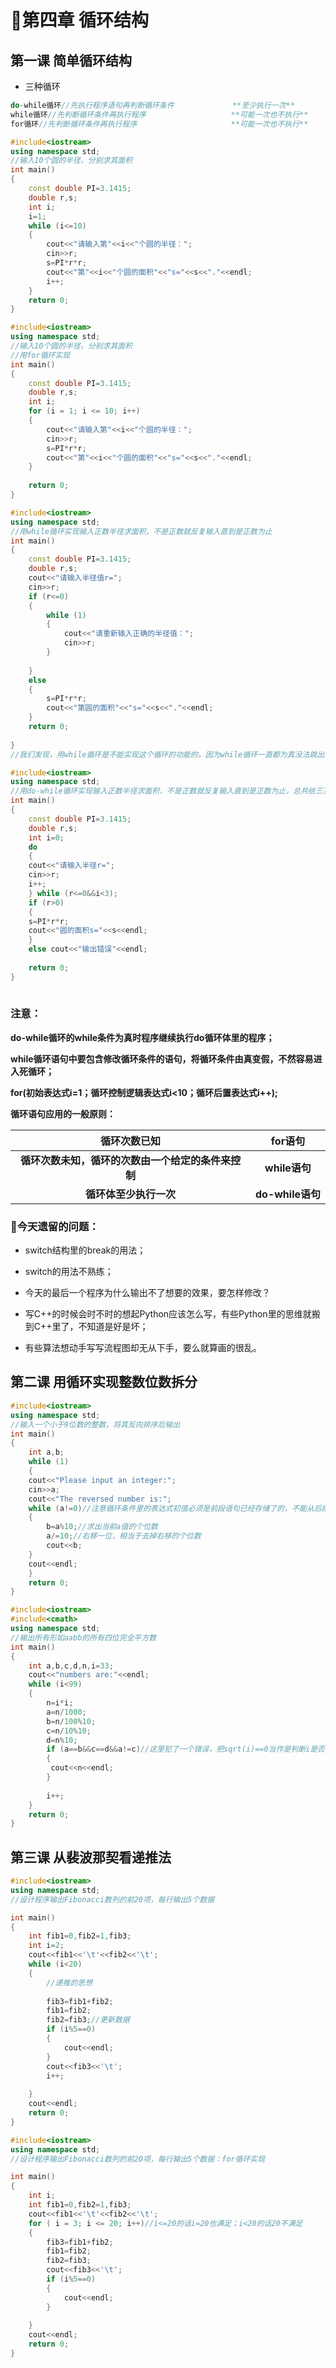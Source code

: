 # 🥩第四章 循环结构

## 第一课 简单循环结构

- 三种循环

```c++
do-while循环//先执行程序语句再判断循环条件			   **至少执行一次**
while循环//先判断循环条件再执行程序					**可能一次也不执行**
for循环//先判断循环条件再执行程序						**可能一次也不执行**
```

```C++
#include<iostream>
using namespace std;
//输入10个圆的半径，分别求其面积
int main()
{
    const double PI=3.1415;
    double r,s;
    int i;
    i=1;
    while (i<=10)
    {
        cout<<"请输入第"<<i<<"个圆的半径：";
        cin>>r;
        s=PI*r*r;
        cout<<"第"<<i<<"个圆的面积"<<"s="<<s<<"."<<endl;
        i++;
    }
    return 0;
}
```

```C++
#include<iostream>
using namespace std;
//输入10个圆的半径，分别求其面积
//用for循环实现
int main()
{
    const double PI=3.1415;
    double r,s;
    int i;
    for (i = 1; i <= 10; i++)
    {
        cout<<"请输入第"<<i<<"个圆的半径：";
        cin>>r;
        s=PI*r*r;
        cout<<"第"<<i<<"个圆的面积"<<"s="<<s<<"."<<endl;
    }
    
    return 0;
}
```

```C++
#include<iostream>
using namespace std;
//用while循环实现输入正数半径求面积，不是正数就反复输入直到是正数为止
int main()
{
    const double PI=3.1415;
    double r,s;
    cout<<"请输入半径值r=";
    cin>>r;
    if (r<=0)
    {
        while (1)
        {
            cout<<"请重新输入正确的半径值：";
            cin>>r;
        }
        
    }
    else
    {
        s=PI*r*r;
        cout<<"第圆的面积"<<"s="<<s<<"."<<endl;
    }
    return 0;
    
}
//我们发现，用while循环是不能实现这个循环的功能的，因为while循环一直都为真没法跳出来
```

```C++
#include<iostream>
using namespace std;
//用do-while循环实现输入正数半径求面积，不是正数就反复输入直到是正数为止，总共给三次输入机会，三次过后还没输入正确就输出错误
int main()
{
    const double PI=3.1415;
    double r,s;
    int i=0;
    do
    {
    cout<<"请输入半径r=";
    cin>>r;
    i++;
    } while (r<=0&&i<3);
    if (r>0)
    {
    s=PI*r*r;
    cout<<"圆的面积s="<<s<<endl;
    }
    else cout<<"输出错误"<<endl;
    
    return 0;
} 
    
```

### 注意：

**do-while循环的while条件为真时程序继续执行do循环体里的程序；**

**while循环语句中要包含修改循环条件的语句，将循环条件由真变假，不然容易进入死循环；**

**for(初始表达式i=1；循环控制逻辑表达式i<10；循环后置表达式i++);**

**循环语句应用的一般原则：**

|                    循环次数已知                    |     for语句      |
| :------------------------------------------------: | :--------------: |
| **循环次数未知，循环的次数由一个给定的条件来控制** |  **while语句**   |
|               **循环体至少执行一次**               | **do-while语句** |

### 🍜今天遗留的问题：

- switch结构里的break的用法；

- switch的用法不熟练；

- 今天的最后一个程序为什么输出不了想要的效果，要怎样修改？

- 写C++的时候会时不时的想起Python应该怎么写，有些Python里的思维就搬到C++里了，不知道是好是坏；

- 有些算法想动手写写流程图却无从下手，要么就算画的很乱。

## 第二课 用循环实现整数位数拆分

```C++
#include<iostream>
using namespace std;
//输入一个小于9位数的整数，将其反向排序后输出
int main()
{
    int a,b;
    while (1)
    {
    cout<<"Please input an integer:";
    cin>>a;
    cout<<"The reversed number is:";
    while (a!=0)//注意循环条件里的表达式初值必须是前段语句已经存储了的，不能从后段语句里传递初值；所有个位数和10取余数都是等于0
    {
        b=a%10;//求出当前a值的个位数
        a/=10;//右移一位，相当于去掉右移的个位数
        cout<<b;
    }
    cout<<endl;
    }
    return 0;
}
```

```c++
#include<iostream>
#include<cmath>
using namespace std;
//输出所有形如aabb的所有四位完全平方数
int main()
{
    int a,b,c,d,n,i=33;
    cout<<"numbers are:"<<endl;
    while (i<99)
    {
        n=i*i;
        a=n/1000;
        b=n/100%10;
        c=n/10%10;
        d=n%10;
        if (a==b&&c==d&&a!=c)//这里犯了一个错误，把sqrt(i)==0当作是判断i是否为完全平方数的条件
        {
         cout<<n<<endl;   
        }
        
        i++;
    }
    return 0;
}
```

## 第三课 从裴波那契看递推法

```C++
#include<iostream>
using namespace std;
//设计程序输出Fibonacci数列的前20项，每行输出5个数据

int main()
{
    int fib1=0,fib2=1,fib3;
    int i=2;
    cout<<fib1<<'\t'<<fib2<<'\t';
    while (i<20)
    {
        //递推的思想
        
        fib3=fib1+fib2;
        fib1=fib2;
        fib2=fib3;//更新数据
        if (i%5==0)
        {
            cout<<endl;
        }
        cout<<fib3<<'\t';
        i++;
        
    }
    cout<<endl;
    return 0;
}
```

```C++
#include<iostream>
using namespace std;
//设计程序输出Fibonacci数列的前20项，每行输出5个数据：for循环实现

int main()
{
    int i;
    int fib1=0,fib2=1,fib3;
    cout<<fib1<<'\t'<<fib2<<'\t';
    for ( i = 3; i <= 20; i++)//i<=20的话i=20也满足；i<20的话20不满足
    {
        fib3=fib1+fib2;
        fib1=fib2;
        fib2=fib3;
        cout<<fib3<<'\t';
        if (i%5==0)
        {
            cout<<endl;
        }
        
    }
    cout<<endl;
    return 0;
}
```

